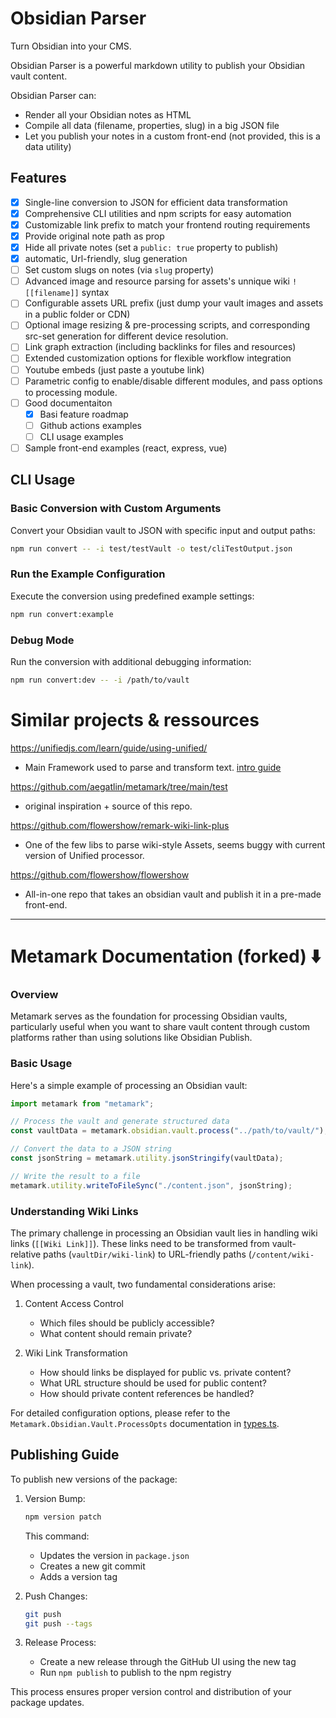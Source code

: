 # Obsidian Parser

Turn Obsidian into your CMS.

Obsidian Parser is a powerful markdown utility to publish your Obsidian vault content.

Obsidian Parser can:

- Render all your Obsidian notes as HTML
- Compile all data (filename, properties, slug) in a big JSON file
- Let you publish your notes in a custom front-end (not provided, this is a data utility)

## Features

- [x] Single-line conversion to JSON for efficient data transformation
- [x] Comprehensive CLI utilities and npm scripts for easy automation
- [x] Customizable link prefix to match your frontend routing requirements
- [x] Provide original note path as prop
- [x] Hide all private notes (set a `public: true` property to publish)
- [x] automatic, Url-friendly, slug generation
- [ ] Set custom slugs on notes (via `slug` property)
- [ ] Advanced image and resource parsing for assets's unnique wiki `![[filename]]` syntax
- [ ] Configurable assets URL prefix (just dump your vault images and assets in a public folder or CDN)
- [ ] Optional image resizing & pre-processing scripts, and corresponding src-set generation for different device resolution.
- [ ] Link graph extraction (including backlinks for files and resources)
- [ ] Extended customization options for flexible workflow integration
- [ ] Youtube embeds (just paste a youtube link)
- [ ] Parametric config to enable/disable different modules, and pass options to processing module.
- [ ] Good documentaiton
  - [x] Basi feature roadmap
  - [ ] Github actions examples
  - [ ] CLI usage examples
- [ ] Sample front-end examples (react, express, vue)

## CLI Usage

### Basic Conversion with Custom Arguments

Convert your Obsidian vault to JSON with specific input and output paths:

```bash
npm run convert -- -i test/testVault -o test/cliTestOutput.json
```

### Run the Example Configuration

Execute the conversion using predefined example settings:

```bash
npm run convert:example
```

### Debug Mode

Run the conversion with additional debugging information:

```bash
npm run convert:dev -- -i /path/to/vault
```

# Similar projects & ressources

https://unifiedjs.com/learn/guide/using-unified/

- Main Framework used to parse and transform text. [intro guide](https://unifiedjs.com/learn/guide/introduction-to-unified/)

https://github.com/aegatlin/metamark/tree/main/test

- original inspiration + source of this repo.

https://github.com/flowershow/remark-wiki-link-plus

- One of the few libs to parse wiki-style Assets, seems buggy with current version of Unified processor.

https://github.com/flowershow/flowershow

- All-in-one repo that takes an obsidian vault and publish it in a pre-made front-end.

---

# Metamark Documentation (forked) ⬇️

### Overview

Metamark serves as the foundation for processing Obsidian vaults, particularly useful when you want to share vault content through custom platforms rather than using solutions like Obsidian Publish.

### Basic Usage

Here's a simple example of processing an Obsidian vault:

```typescript
import metamark from "metamark";

// Process the vault and generate structured data
const vaultData = metamark.obsidian.vault.process("../path/to/vault/");

// Convert the data to a JSON string
const jsonString = metamark.utility.jsonStringify(vaultData);

// Write the result to a file
metamark.utility.writeToFileSync("./content.json", jsonString);
```

### Understanding Wiki Links

The primary challenge in processing an Obsidian vault lies in handling wiki links (`[[Wiki Link]]`). These links need to be transformed from vault-relative paths (`vaultDir/wiki-link`) to URL-friendly paths (`/content/wiki-link`).

When processing a vault, two fundamental considerations arise:

1. Content Access Control

   - Which files should be publicly accessible?
   - What content should remain private?

2. Wiki Link Transformation
   - How should links be displayed for public vs. private content?
   - What URL structure should be used for public content?
   - How should private content references be handled?

For detailed configuration options, please refer to the `Metamark.Obsidian.Vault.ProcessOpts` documentation in [types.ts](./src/types.ts).

## Publishing Guide

To publish new versions of the package:

1. Version Bump:

   ```bash
   npm version patch
   ```

   This command:

   - Updates the version in `package.json`
   - Creates a new git commit
   - Adds a version tag

2. Push Changes:

   ```bash
   git push
   git push --tags
   ```

3. Release Process:
   - Create a new release through the GitHub UI using the new tag
   - Run `npm publish` to publish to the npm registry

This process ensures proper version control and distribution of your package updates.
